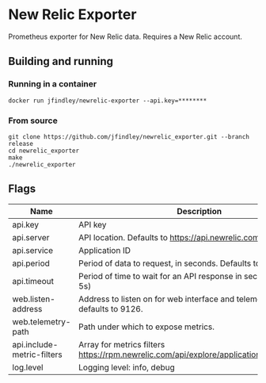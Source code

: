 # New Relic Exporter

Prometheus exporter for New Relic data.
Requires a New Relic account.

## Building and running

### Running in a container

	docker run jfindley/newrelic-exporter --api.key=********

### From source

	git clone https://github.com/jfindley/newrelic_exporter.git --branch release
	cd newrelic_exporter
    make
    ./newrelic_exporter

## Flags

| Name                       | Description                                                                              |
|----------------------------|------------------------------------------------------------------------------------------|
| api.key                    | API key                                                                                  |
| api.server                 | API location.  Defaults to https://api.newrelic.com                                      |
| api.service                | Application ID                                                                           |
| api.period                 | Period of data to request, in seconds.  Defaults to 60.                                  |
| api.timeout                | Period of time to wait for an API response in seconds (default 5s)                       |
| web.listen-address         | Address to listen on for web interface and telemetry.  Port defaults to 9126.            |
| web.telemetry-path         | Path under which to expose metrics.                                                      |
| api.include-metric-filters | Array for metrics filters https://rpm.newrelic.com/api/explore/applications/metric_names |
| log.level                  | Logging level: info, debug                                                               |

